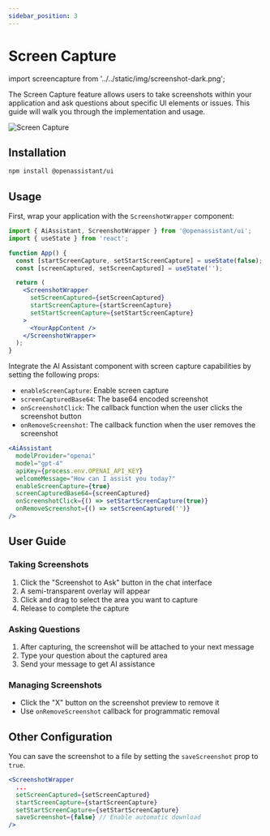 ```yaml
---
sidebar_position: 3
---
```


# Screen Capture

import screencapture from '../../static/img/screenshot-dark.png';

The Screen Capture feature allows users to take screenshots within your application and ask questions about specific UI elements or issues. This guide will walk you through the implementation and usage.

<img src={screencapture} alt="Screen Capture" width={400} />

## Installation

```bash
npm install @openassistant/ui
```

## Usage 

First, wrap your application with the `ScreenshotWrapper` component:

```jsx
import { AiAssistant, ScreenshotWrapper } from '@openassistant/ui';
import { useState } from 'react';

function App() {
  const [startScreenCapture, setStartScreenCapture] = useState(false);
  const [screenCaptured, setScreenCaptured] = useState('');

  return (
    <ScreenshotWrapper
      setScreenCaptured={setScreenCaptured}
      startScreenCapture={startScreenCapture}
      setStartScreenCapture={setStartScreenCapture}
    >
      <YourAppContent />
    </ScreenshotWrapper>
  );
}
```

Integrate the AI Assistant component with screen capture capabilities by setting the following props:

- `enableScreenCapture`: Enable screen capture
- `screenCapturedBase64`: The base64 encoded screenshot
- `onScreenshotClick`: The callback function when the user clicks the screenshot button
- `onRemoveScreenshot`: The callback function when the user removes the screenshot

```jsx
<AiAssistant
  modelProvider="openai"
  model="gpt-4"
  apiKey={process.env.OPENAI_API_KEY}
  welcomeMessage="How can I assist you today?"
  enableScreenCapture={true}
  screenCapturedBase64={screenCaptured}
  onScreenshotClick={() => setStartScreenCapture(true)}
  onRemoveScreenshot={() => setScreenCaptured('')}
/>
```

## User Guide

### Taking Screenshots

1. Click the "Screenshot to Ask" button in the chat interface
2. A semi-transparent overlay will appear
3. Click and drag to select the area you want to capture
4. Release to complete the capture

### Asking Questions

1. After capturing, the screenshot will be attached to your next message
2. Type your question about the captured area
3. Send your message to get AI assistance

### Managing Screenshots

- Click the "X" button on the screenshot preview to remove it
- Use `onRemoveScreenshot` callback for programmatic removal

## Other Configuration

You can save the screenshot to a file by setting the `saveScreenshot` prop to `true`.

```jsx
<ScreenshotWrapper
  ...
  setScreenCaptured={setScreenCaptured}
  startScreenCapture={startScreenCapture}
  setStartScreenCapture={setStartScreenCapture}
  saveScreenshot={false} // Enable automatic download
/>
```
